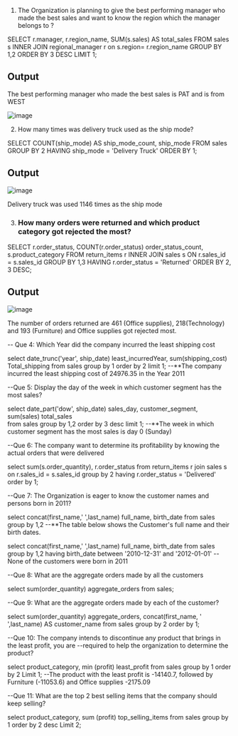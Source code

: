 1. The Organization is planning to give the best performing manager who made the best sales and want to know the region which the manager belongs to ?
   

SELECT r.manager, r.region_name, SUM(s.sales) AS total_sales
FROM sales s INNER JOIN regional_manager r 
on s.region= r.region_name
GROUP BY 1,2
ORDER BY 3 DESC
LIMIT 1;

## Output 
The best performing manager who made the best sales is PAT and is from WEST 


![image](https://github.com/AzeezOdekunle/Sales_Transaction_Analysis/assets/139698365/0f3fe8b9-805c-4d68-8b63-166d68a76570) 



2. How many times was delivery truck used as the ship mode?

SELECT 
COUNT(ship_mode) AS ship_mode_count, 
ship_mode
FROM sales
GROUP BY 2
HAVING ship_mode = 'Delivery Truck'
ORDER BY 1;

## Output

![image](https://github.com/AzeezOdekunle/Sales_Transaction_Analysis/assets/139698365/9e7bdbb0-1982-4d4c-9ea5-5ad8eec9c003)

Delivery truck was used 1146 times as the ship mode



3. ### How many orders were returned and which product category got rejected the most?

SELECT r.order_status, COUNT(r.order_status) order_status_count, s.product_category
FROM return_items r
INNER JOIN sales s
ON r.sales_id = s.sales_id
GROUP BY 1,3
HAVING r.order_status = 'Returned' 
ORDER BY 2, 3 DESC;

## Output

![image](https://github.com/AzeezOdekunle/Sales_Transaction_Analysis/assets/139698365/733ff11b-4f56-49c9-b6ac-c14f1181a6f1)

The number of orders returned are 461 (Office supplies), 218(Technology) and 193 (Furniture) and Office supplies got rejected most.
	 
-- Que 4: Which Year did the company incurred the least shipping cost

select date_trunc('year', ship_date) least_incurredYear,
	   sum(shipping_cost) Total_shipping
from  sales
	group by 1
	order by 2
	limit 1;
--**The company incurred the least shipping cost of 24976.35 in the Year 2011


--Que 5: Display the day of the week in which customer segment has the most sales?

select date_part('dow', ship_date) sales_day,
		customer_segment, sum(sales) total_sales  
from sales
	group by 1,2 
	order by 3 desc
	limit 1;
--**The week in which customer segment has the most sales is day 0 (Sunday)


--Que 6: The company want to determine its profitability by knowing the actual orders that were delivered

select sum(s.order_quantity), r.order_status
from return_items r join sales s
on r.sales_id = s.sales_id
group by 2
having r.order_status = 'Delivered'
order by 1;


--Que 7: The Organization is eager to know the customer names and persons born in 2011?

select concat(first_name,' ',last_name) full_name, birth_date
from sales
group by 1,2
--**The table below shows the Customer's full name and their birth dates.

select concat(first_name,' ',last_name) full_name, birth_date
from sales
group by 1,2
having birth_date between '2010-12-31' and '2012-01-01'
--None of the customers were born in 2011

--Que 8: What are the aggregate orders made by all the customers

select sum(order_quantity) aggregate_orders 
from sales;

--Que 9: What are the aggregate orders made by each of the customer?

select sum(order_quantity) aggregate_orders,
                  concat(first_name, ' ',last_name) AS customer_name
from sales
		group by 2
		order by 1;



--Que 10: The company intends to discontinue any product that brings in the least profit, you are 
--required to help the organization to determine the product?

select product_category, min (profit) least_profit 
from sales
group by 1
order by 2
Limit 1;
--The product with the least profit is -14140.7, followed by Furniture (-11053.6) and Office supplies -2175.09


--Que 11: What are the top 2 best selling items that the company should keep selling?

select product_category, sum (profit) top_selling_items 
from sales
group by 1
order by 2 desc
Limit 2;

